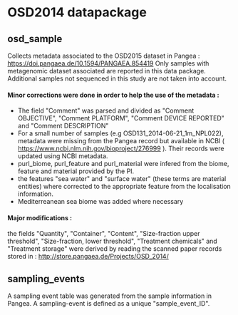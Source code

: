 # OSD2014 datapackage

## osd_sample
Collects metadata associated to the OSD2015 dataset in Pangea : https://doi.pangaea.de/10.1594/PANGAEA.854419
Only samples with metagenomic dataset associated are reported in this data package. Additional samples not sequenced in this study are not taken into account. 


#### Minor corrections were done in order to help the use of the metadata :
  - The field "Comment" was parsed and divided as "Comment OBJECTIVE", "Comment PLATFORM", "Comment DEVICE REPORTED" and "Comment DESCRIPTION"
  - For a small number of samples (e.g OSD131_2014-06-21_1m_NPL022), metadata were missing from the Pangea record but available in NCBI ( https://www.ncbi.nlm.nih.gov/bioproject/276999 ). Their records were updated using NCBI metadata.
  - purl_biome, purl_feature and purl_material were infered from the biome, feature and material provided by the PI.
  - the features "sea water" and "surface water" (these terms are material entities) where corrected to the appropriate feature from the localisation information.
  - Mediterreanean sea biome was added where necessary

#### Major modifications :

the fields "Quantity", "Container", "Content", "Size-fraction upper threshold", "Size-fraction, lower threshold", "Treatment chemicals" and "Treatment storage" were derived by reading the scanned paper records stored in : http://store.pangaea.de/Projects/OSD_2014/


## sampling_events
A sampling event table was generated from the sample information in Pangea. A sampling-event is defined as a unique "sample_event_ID".

